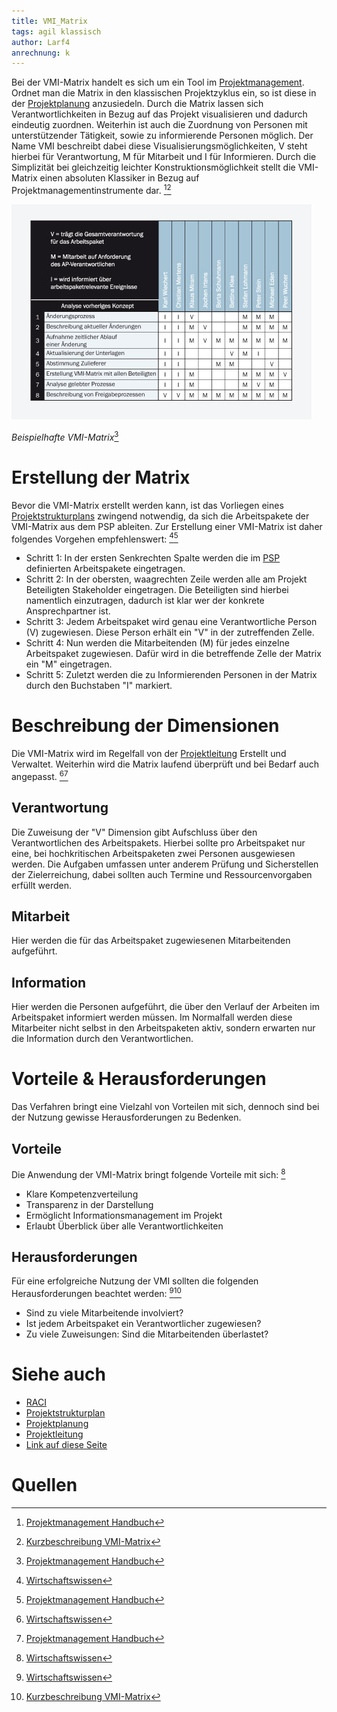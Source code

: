 ```yaml
---
title: VMI_Matrix
tags: agil klassisch
author: Larf4
anrechnung: k
---
```



Bei der VMI-Matrix handelt es sich um ein Tool im [Projektmanagement](Projektmanagement.md). Ordnet man die Matrix in den klassischen Projektzyklus ein, so ist diese in der [Projektplanung](Projektplanung.md) anzusiedeln.
Durch die Matrix lassen sich Verantwortlichkeiten in Bezug auf das Projekt visualisieren und dadurch eindeutig zuordnen. Weiterhin ist auch die Zuordnung von Personen mit unterstützender Tätigkeit, sowie zu informierende Personen möglich.
Der Name VMI beschreibt dabei diese Visualisierungsmöglichkeiten, V steht hierbei für Verantwortung, M für Mitarbeit und I für Informieren. 
Durch die Simplizität bei gleichzeitig leichter Konstruktionsmöglichkeit stellt die VMI-Matrix einen absoluten Klassiker in Bezug auf Projektmanagementinstrumente dar. [^3][^1]

![Beispielmatrix](VMI_Matrix/VMI_Beispiel.jpg)

*Beispielhafte VMI-Matrix*[^3]

# Erstellung der Matrix
Bevor die VMI-Matrix erstellt werden kann, ist das Vorliegen eines [Projektstrukturplans](Projektstrukturplan.md) zwingend notwendig, da sich die Arbeitspakete der VMI-Matrix aus dem PSP ableiten. 
Zur Erstellung einer VMI-Matrix ist daher folgendes Vorgehen empfehlenswert: [^5][^3]
* Schritt 1: In der ersten Senkrechten Spalte werden die im [PSP](Projektstrukturplan.md) definierten Arbeitspakete eingetragen. 
* Schritt 2: In der obersten, waagrechten Zeile werden alle am Projekt Beteiligten Stakeholder eingetragen. Die Beteiligten sind hierbei namentlich einzutragen, dadurch ist klar wer der konkrete Ansprechpartner ist. 
* Schritt 3: Jedem Arbeitspaket wird genau eine Verantwortliche Person (V) zugewiesen. Diese Person erhält ein "V" in der zutreffenden Zelle.
* Schritt 4: Nun werden die Mitarbeitenden (M) für jedes einzelne Arbeitspaket zugewiesen. Dafür wird in die betreffende Zelle der Matrix ein "M" eingetragen. 
* Schritt 5: Zuletzt werden die zu Informierenden Personen in der Matrix durch den Buchstaben "I" markiert.
 
# Beschreibung der Dimensionen
Die VMI-Matrix wird im Regelfall von der [Projektleitung](Projektleiter.md) Erstellt und Verwaltet. Weiterhin wird die Matrix laufend überprüft und bei Bedarf auch angepasst. 	[^5][^3]
## Verantwortung
Die Zuweisung der "V" Dimension gibt Aufschluss über den Verantwortlichen des Arbeitspakets. Hierbei sollte pro Arbeitspaket nur eine, bei hochkritischen Arbeitspaketen zwei Personen ausgewiesen werden. Die Aufgaben umfassen unter anderem Prüfung und Sicherstellen der Zielerreichung, dabei sollten auch Termine und Ressourcenvorgaben erfüllt werden. 
## Mitarbeit
Hier werden die für das Arbeitspaket zugewiesenen Mitarbeitenden aufgeführt. 
## Information
Hier werden die Personen aufgeführt, die über den Verlauf der Arbeiten im Arbeitspaket informiert werden müssen. Im Normalfall werden diese Mitarbeiter nicht selbst in den Arbeitspaketen aktiv, sondern erwarten nur die Information durch den Verantwortlichen.
# Vorteile & Herausforderungen 
Das Verfahren bringt eine Vielzahl von Vorteilen mit sich, dennoch sind bei der Nutzung gewisse Herausforderungen zu Bedenken.

## Vorteile
Die Anwendung der VMI-Matrix bringt folgende Vorteile mit sich: [^5]
* Klare Kompetenzverteilung
* Transparenz in der Darstellung
* Ermöglicht Informationsmanagement im Projekt
* Erlaubt Überblick über alle Verantwortlichkeiten 

## Herausforderungen
Für eine erfolgreiche Nutzung der VMI sollten die folgenden Herausforderungen beachtet werden: [^5][^1]
* Sind zu viele Mitarbeitende involviert? 
* Ist jedem Arbeitspaket ein Verantwortlicher zugewiesen? 
* Zu viele Zuweisungen: Sind die Mitarbeitenden überlastet? 

# Siehe auch

* [RACI](RACI.md)
* [Projektstrukturplan](Projektstrukturplan.md)
* [Projektplanung](Projektplanung.md)
* [Projektleitung](Projektleitung.md)
* [Link auf diese Seite](VMI_Matrix.md)


# Quellen

[^1]: [Kurzbeschreibung VMI-Matrix](https://www.repetico.de/card-77397561)
[^2]: [A Guide to the Project Management Body of Knowledge (PMBOK® Guide)](https://www.pmi.org/pmbok-guide-standards/foundational/PMBOK)
[^3]: [Projektmanagement Handbuch]( https://www.projektmanagementhandbuch.de/handbuch/projektplanung/vmi-matrix/)
[^4]: [Business Wissen]( https://www.business-wissen.de/produkt/4383/vmi-matrix-oder-imv-matrix-information-mitarbeit-verantwortung-der-projektmitarbeiter/)
[^5]: [Wirtschaftswissen]( https://www.wirtschaftswissen.de/marketing-vertrieb/verkauf/vertriebsmanagement/vertriebs-projekte-erfolgreich-managen-mit-der-vmi-matrix/)

